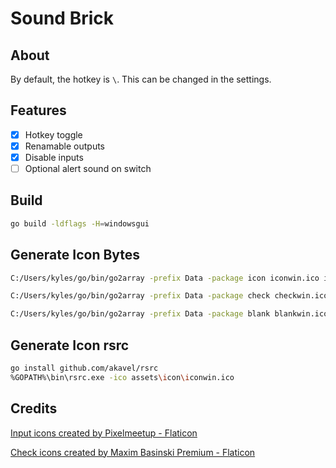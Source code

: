 # Sound Brick

## About

By default, the hotkey is `\`. This can be changed in the settings.

## Features

-   [x] Hotkey toggle
-   [x] Renamable outputs
-   [x] Disable inputs
-   [ ] Optional alert sound on switch

## Build

```sh
go build -ldflags -H=windowsgui
```

## Generate Icon Bytes

```sh
C:/Users/kyles/go/bin/go2array -prefix Data -package icon iconwin.ico icon.png

C:/Users/kyles/go/bin/go2array -prefix Data -package check checkwin.ico check.png

C:/Users/kyles/go/bin/go2array -prefix Data -package blank blankwin.ico blank.png
```

## Generate Icon rsrc

```sh
go install github.com/akavel/rsrc
%GOPATH%\bin\rsrc.exe -ico assets\icon\iconwin.ico
```

## Credits

<a href="https://www.flaticon.com/free-icons/input" title="input icons">Input
icons created by Pixelmeetup - Flaticon</a>

<a href="https://www.flaticon.com/free-icons/check" title="check icons">Check
icons created by Maxim Basinski Premium - Flaticon</a>
